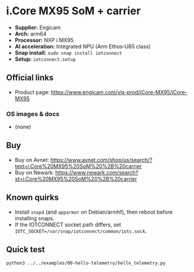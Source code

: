 # i.Core MX95 SoM + carrier

- **Supplier:** Engicam
- **Arch:** arm64
- **Processor:** NXP i.MX95
- **AI acceleration:** Integrated NPU (Arm Ethos‑U85 class)
- **Snap install:** `sudo snap install iotconnect`
- **Setup:** `iotconnect.setup`

## Official links
- Product page: https://www.engicam.com/vis-prod/iCore-MX95/iCore-MX95

### OS images & docs
- (none)

## Buy
- Buy on Avnet: https://www.avnet.com/shop/us/search/?text=i.Core%20MX95%20SoM%20%2B%20carrier
- Buy on Newark: https://www.newark.com/search?st=i.Core%20MX95%20SoM%20%2B%20carrier

## Known quirks
- Install `snapd` (and `apparmor` on Debian/armhf), then reboot before installing snaps.
- If the IOTCONNECT socket path differs, set `IOTC_SOCKET=/var/snap/iotconnect/common/iotc.sock`.

## Quick test
```bash
python3 ../../examples/00-hello-telemetry/hello_telemetry.py
```

